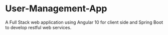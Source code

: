 # User-Management-App

A Full Stack web application using Angular 10 for client side and Spring Boot to develop restful web services.